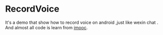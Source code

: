 # RecordVoice
It's a demo that show how to record voice on android ,just like wexin chat .
And almost all code is learn from [imooc](http://www.imooc.com/learn/383).
